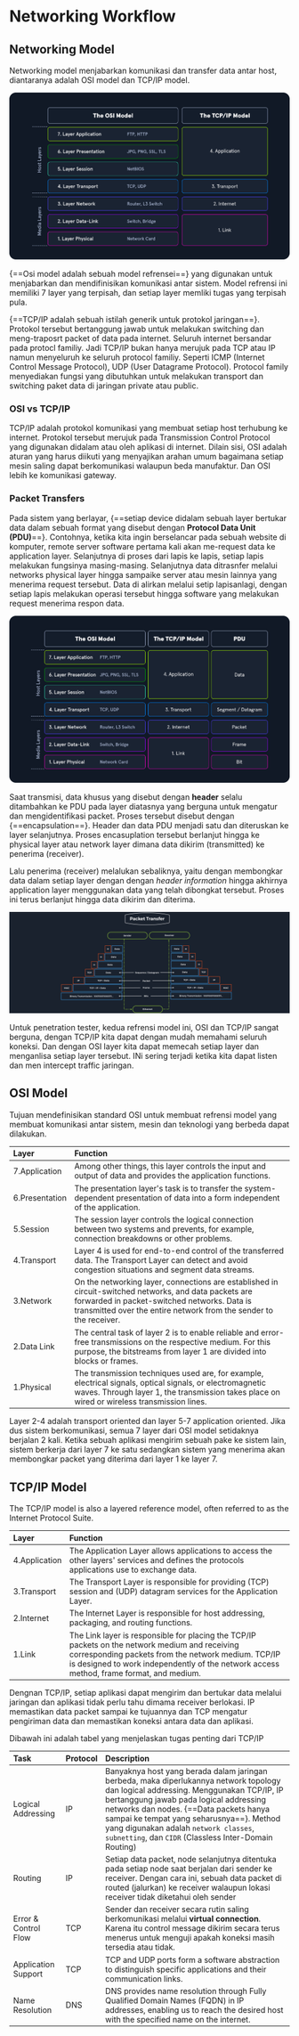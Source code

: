 # Networking Workflow

## Networking Model
Networking model menjabarkan komunikasi dan transfer data antar host, diantaranya adalah OSI model dan TCP/IP model.

![osi and tcp model](aset/2.1.osi_tcp_model.png)

{==Osi model adalah sebuah model refrensei==} yang digunakan untuk menjabarkan dan mendifinisikan komunikasi antar sistem. Model refrensi ini memiliki 7 layer yang terpisah, dan setiap layer memliki tugas yang terpisah pula.

{==TCP/IP adalah sebuah istilah generik  untuk protokol jaringan==}. Protokol tersebut bertanggung jawab untuk melakukan switching dan meng-traposrt packet of data pada internet. Seluruh internet bersandar pada protocl familiy. Jadi TCP/IP bukan hanya merujuk pada TCP atau  IP namun menyeluruh ke seluruh protocol familiy. Seperti ICMP (Internet Control Message Protocol), UDP (User Datagrame Protocol). Protocol family menyediakan fungsi yang dibutuhkan untuk melakukan transport dan switching paket data di jaringan private atau public.


### OSI vs TCP/IP
TCP/IP adalah protokol komunikasi yang membuat setiap host terhubung ke internet. Protokol tersebut merujuk pada Transmission Control Protocol yang digunakan didalam atau oleh aplikasi di internet. Dilain sisi, OSI adalah aturan yang harus diikuti yang menyajikan arahan umum bagaimana setiap mesin saling dapat berkomunikasi walaupun beda manufaktur. Dan OSI lebih ke komunikasi gateway.

### Packet Transfers
Pada sistem yang berlayar, {==setiap device didalam sebuah layer bertukar data dalam sebuah format yang disebut dengan **Protocol Data Unit (PDU)**==}. Contohnya, ketika kita ingin berselancar pada sebuah website di komputer, remote server software pertama kali akan me-request data ke application layer. Selanjutnya di proses dari lapis ke lapis, setiap lapis melakukan fungsinya masing-masing. Selanjutnya data ditrasnfer melalui networks physical layer hingga sampaike server atau mesin lainnya yang menerima request tersebut. Data di alirkan melalui setip lapisanlagi, dengan setiap lapis melakukan operasi tersebut hingga software yang melakukan request menerima respon data.

![pdu](aset/2.2.pyhsical_data_nit.png)

Saat transmisi, data khusus yang disebut dengan **header** selalu ditambahkan ke PDU pada layer diatasnya yang berguna untuk mengatur dan mengidentifikasi packet. Proses tersebut disebut dengan {==encapsulation==}. Header dan data PDU menjadi satu dan diteruskan ke layer selanjutnya. Proses encasuplation tersebut berlanjut hingga ke physical layer atau network layer dimana data dikirim (transmitted) ke penerima (receiver). 

Lalu penerima (receiver) melalukan sebaliknya, yaitu dengan membongkar data dalam setiap layer dengan dengan _header information_ hingga akhirnya application layer menggunakan data yang telah dibongkat tersebut. Proses ini terus berlanjut hingga data dikirim dan diterima.

![transfer packet](aset/2.3packet_transfer.png)

Untuk penetration tester,  kedua refrensi model ini, OSI dan TCP/IP sangat berguna, dengan TCP/IP kita dapat dengan mudah memahami seluruh koneksi. Dan dengan OSI layer kita dapat memecah setiap layer dan menganlisa setiap layer tersebut. INi sering terjadi ketika kita dapat listen dan men intercept traffic jaringan.


## OSI Model
Tujuan mendefinisikan standard OSI untuk membuat refrensi model yang membuat komunikasi antar sistem, mesin dan teknologi yang berbeda dapat dilakukan.

| Layer | Function |
| :---- | :------- |
| 7.Application | Among other things, this layer controls the input and output of data and provides the application functions.|
| 6.Presentation | The presentation layer's task is to transfer the system-dependent presentation of data into a form independent of the application.|
| 5.Session | The session layer controls the logical connection between two systems and prevents, for example, connection breakdowns or other problems.|
| 4.Transport | Layer 4 is used for end-to-end control of the transferred data. The Transport Layer can detect and avoid congestion situations and segment data streams.|
| 3.Network | On the networking layer, connections are established in circuit-switched networks, and data packets are forwarded in packet-switched networks. Data is transmitted over the entire network from the sender to the receiver.|
| 2.Data Link | The central task of layer 2 is to enable reliable and error-free transmissions on the respective medium. For this purpose, the bitstreams from layer 1 are divided into blocks or frames.|
| 1.Physical | The transmission techniques used are, for example, electrical signals, optical signals, or electromagnetic waves. Through layer 1, the transmission takes place on wired or wireless transmission lines.|

Layer 2-4 adalah transport oriented dan layer 5-7 application oriented. Jika dus sistem berkomunikasi, semua 7 layer dari OSI model setidaknya berjalan 2 kali. Ketika sebuah aplikasi mengirim sebuah pake ke sistem lain, sistem berkerja dari layer 7 ke satu sedangkan sistem yang menerima akan membongkar packet yang diterima dari layer 1 ke layer 7.

## TCP/IP Model
The TCP/IP model is also a layered reference model, often referred to as the Internet Protocol Suite.

|Layer | Function |
| :---- | :------- |
| 4.Application | The Application Layer allows applications to access the other layers' services and defines the protocols applications use to exchange data.|
| 3.Transport | The Transport Layer is responsible for providing (TCP) session and (UDP) datagram services for the Application Layer.|
| 2.Internet | The Internet Layer is responsible for host addressing, packaging, and routing functions.|
| 1.Link | The Link layer is responsible for placing the TCP/IP packets on the network medium and receiving corresponding packets from the network medium. TCP/IP is designed to work independently of the network access method, frame format, and medium.|


Dengnan TCP/IP, setiap aplikasi dapat mengirim dan bertukar data melalui jaringan dan aplikasi tidak perlu tahu dimama receiver berlokasi. IP memastikan data packet sampai ke tujuannya dan TCP mengatur pengiriman data dan memastikan koneksi antara data dan aplikasi.

Dibawah ini adalah tabel yang menjelaskan tugas penting dari TCP/IP

|Task | Protocol | Description|
| :---- | :------ | :------- |
|Logical Addressing | IP | Banyaknya host yang berada dalam jaringan berbeda, maka diperlukannya network topology dan logical addressing. Menggunakan TCP/IP, IP bertanggung jawab pada logical addressing networks dan nodes. {==Data packets hanya sampai ke tempat yang seharusnya==}. Method yang digunakan adalah `network classes`, `subnetting`, dan `CIDR` (Classless Inter-Domain Routing)|
| Routing | IP | Setiap data packet, node selanjutnya ditentuka pada setiap node saat berjalan dari sender ke receiver. Dengan cara ini, sebuah data packet di routed (jalurkan) ke receiver walaupun lokasi receiver tidak diketahui oleh sender |
| Error & Control Flow | TCP | Sender dan receiver secara rutin saling berkomunikasi melalui **virtual connection**. Karena itu control message dikirim secara terus menerus untuk menguji apakah koneksi masih tersedia atau tidak.|
| Application Support | TCP | TCP and UDP ports form a software abstraction to distinguish specific applications and their communication links.|
| Name Resolution | DNS | DNS provides name resolution through Fully Qualified Domain Names (FQDN) in IP addresses, enabling us to reach the desired host with the specified name on the internet.|